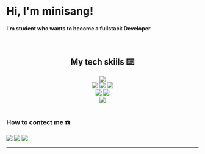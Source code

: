 <style>
  a {
    text-decoration: none;
  }
</style>

<h1>Hi, I'm minisang!</h1>
<p>
  <h4>I'm student who wants to become a fullstack Developer</h4>
</p>
<br />

<h2 align="center">My tech skiils ⌨️</h2>

<div align="center">
  <img src="https://img.shields.io/badge/java-007396?style=for-the-badge&logo=java&logoColor=white"> 
  <br>

  <img src="https://img.shields.io/badge/html5-E34F26?style=for-the-badge&logo=html5&logoColor=white"> 
  <img src="https://img.shields.io/badge/css-1572B6?style=for-the-badge&logo=css3&logoColor=white"> 
  <img src="https://img.shields.io/badge/javascript-F7DF1E?style=for-the-badge&logo=javascript&logoColor=black"> 
  <br>

  <img src="https://img.shields.io/badge/react-61DAFB?style=for-the-badge&logo=react&logoColor=black"> 
  <img src="https://img.shields.io/badge/node.js-339933?style=for-the-badge&logo=Node.js&logoColor=white">
  <br>
  
  <img src="https://img.shields.io/badge/AutoHotkey-334455?style=for-the-badge&logo=AutoHotkey&logoColor=white">
  <br>
</div>
<br />

<h3>How to contect me ☎️</h3>

<a href="https://www.instagram.com/eunyn603/">
  <img src="https://img.shields.io/badge/Instagram-E4405F?style=for-the-badge&logo=Instagram&logoColor=white">
</a>
<a href="https://www.facebook.com/profile.php?id=100009270007305">
  <img src="https://img.shields.io/badge/Facebook-1877F2?style=for-the-badge&logo=Facebook&logoColor=white">
</a>
<a href="mailto:sangmin5915@gmail.com">
  <img src="https://img.shields.io/badge/Gmail-EA4335?style=for-the-badge&logo=Gmail&logoColor=white">
</a>
<hr>
